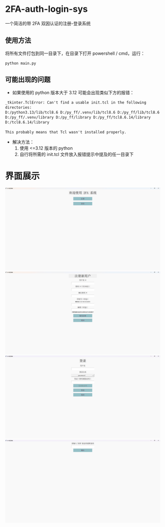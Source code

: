 # 2FA-auth-login-sys
一个简洁的带 2FA 双因认证的注册-登录系统
## 使用方法
将所有文件打包到同一目录下，在目录下打开 powershell / cmd，运行：
```
python main.py
```
## 可能出现的问题
- 如果使用的 python 版本大于 3.12 可能会出现类似下方的报错：
```
_tkinter.TclError: Can't find a usable init.tcl in the following directories:
D:/python3.13/lib/tcl8.6 D:/py_ff/.venv/lib/tcl8.6 D:/py_ff/lib/tcl8.6 D:/py_ff/.venv/library D:/py_ff/library D:/py_ff/tcl8.6.14/library D:/tcl8.6.14/library

This probably means that Tcl wasn't installed properly.
```
- 解决方法：
  1. 使用 <=3.12 版本的 python
  2. 自行将所需的 init.tcl 文件放入报错提示中提及的任一目录下
# 界面展示
![](./1.png)
![](./2.png)
![](./3.png)
![](./4.png)
